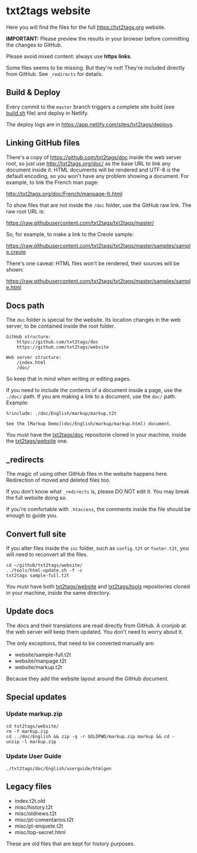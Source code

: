 # txt2tags website

Here you will find the files for the full https://txt2tags.org website.

**IMPORTANT:** Please preview the results in your browser before
committing the changes to GitHub.

Please avoid mixed content: always use **https links**.

Some files seems to be missing. But they're not! They're included
directly from GitHub. See `_redirects` for details.

## Build & Deploy

Every commit to the `master` branch triggers a complete site build (see [build.sh](https://github.com/txt2tags/website/blob/master/build.sh) file) and deploy in Netlify.

The deploy logs are in https://app.netlify.com/sites/txt2tags/deploys.


## Linking GitHub files 

There's a copy of https://github.com/txt2tags/doc inside the web server root,
so just use http://txt2tags.org/doc/
as the base URL to link any document inside it. HTML documents will be
rendered and UTF-8 is the default encoding, so you won't have any
problem showing a document. For example, to link the French man page:

http://txt2tags.org/doc/French/manpage-fr.html

To show files that are not inside the `/doc` folder, use the
GitHub raw link. The raw root URL is:

https://raw.githubusercontent.com/txt2tags/txt2tags/master/

So, for example, to make a link to the Creole sample:

https://raw.githubusercontent.com/txt2tags/txt2tags/master/samples/sample.creole

There's one caveat: HTML files won't be rendered, their sources will be shown:

https://raw.githubusercontent.com/txt2tags/txt2tags/master/samples/sample.html


## Docs path 

The `doc` folder is special for the website. Its location changes in
the web server, to be contained inside the root folder.

```
GitHub structure:
    https://github.com/txt2tags/doc
    https://github.com/txt2tags/website

Web server structure:
    /index.html
    /doc/
```

So keep that in mind when writing or editing pages.

If you need to include the contents of a document inside a page,
use the `./doc/` path. If you are making a link to a document, use
the `doc/` path. Example:

```
%!include: ./doc/English/markup/markup.t2t

See the [Markup Demo](doc/English/markup/markup.html) document.
```

You must have the [txt2tags/doc](https://github.com/txt2tags/doc) repositorie
cloned in your machine, inside the [txt2tags/website](https://github.com/txt2tags/website) one.


## _redirects

The magic of using other GitHub files in the website happens here.
Redirection of moved and deleted files too.

If you don't know what ``_redirects`` is, please DO NOT edit it.
You may break the full website doing so.

If you're comfortable with ``.htaccess``, the comments inside the file
should be enough to guide you.

## Convert full site 

If you alter files inside the `inc` folder, such as `config.t2t` or
`footer.t2t`, you will need to reconvert all the files.

```
cd ~/github/txt2tags/website/
../tools/html-update.sh -f -c
txt2tags sample-full.t2t
```

You must have both [txt2tags/website](https://github.com/txt2tags/website)
and [txt2tags/tools](https://github.com/txt2tags/tools) repositories
cloned in your machine, inside the same directory.

## Update docs 

The docs and their translations are read directly from GitHub. A cronjob
at the web server will keep them updated. You don't need to worry
about it.

The only exceptions, that need to be converted manually are:

- website/sample-full.t2t
- website/manpage.t2t
- website/markup.t2t

Because they add the website layout around the GitHub document.

## Special updates 

### Update markup.zip

```
cd txt2tags/website/
rm -f markup.zip
cd ../doc/English && zip -q -r $OLDPWD/markup.zip markup && cd -
unzip -l markup.zip
```

### Update User Guide

```
./txt2tags/doc/English/userguide/htmlgen
```

## Legacy files 

- index.t2t.old
- misc/history.t2t
- misc/oldnews.t2t
- misc/pt-comentarios.t2t
- misc/pt-enquete.t2t
- misc/top-secret.html

These are old files that are kept for history purposes.
